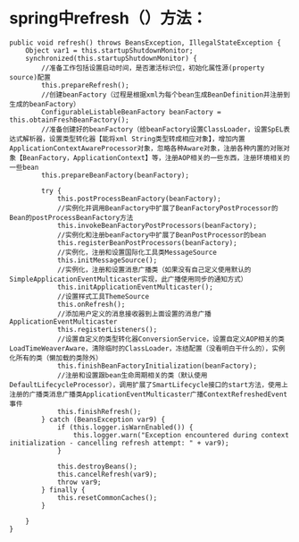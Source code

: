 # spring中refresh（）方法：

    public void refresh() throws BeansException, IllegalStateException {
        Object var1 = this.startupShutdownMonitor;
        synchronized(this.startupShutdownMonitor) {
            //准备工作包括设置启动时间，是否激活标识位，初始化属性源(property source)配置
            this.prepareRefresh();
            //创建beanFactory（过程是根据xml为每个bean生成BeanDefinition并注册到生成的beanFactory）
            ConfigurableListableBeanFactory beanFactory = this.obtainFreshBeanFactory();
            //准备创建好的beanFactory（给beanFactory设置ClassLoader，设置SpEL表达式解析器，设置类型转化器【能将xml String类型转成相应对象】，增加内置ApplicationContextAwareProcessor对象，忽略各种Aware对象，注册各种内置的对账对象【BeanFactory，ApplicationContext】等，注册AOP相关的一些东西，注册环境相关的一些bean
            this.prepareBeanFactory(beanFactory);

            try {
                this.postProcessBeanFactory(beanFactory);
                //实例化并调用BeanFactory中扩展了BeanFactoryPostProcessor的Bean的postProcessBeanFactory方法
                this.invokeBeanFactoryPostProcessors(beanFactory);
                //实例化和注册beanFactory中扩展了BeanPostProcessor的bean
                this.registerBeanPostProcessors(beanFactory);
                //实例化，注册和设置国际化工具类MessageSource
                this.initMessageSource();
                //实例化，注册和设置消息广播类（如果没有自己定义使用默认的SimpleApplicationEventMulticaster实现，此广播使用同步的通知方式）
                this.initApplicationEventMulticaster();
                //设置样式工具ThemeSource
                this.onRefresh();
                //添加用户定义的消息接收器到上面设置的消息广播ApplicationEventMulticaster
                this.registerListeners();
                //设置自定义的类型转化器ConversionService，设置自定义AOP相关的类LoadTimeWeaverAware，清除临时的ClassLoader，冻结配置（没看明白干什么的），实例化所有的类（懒加载的类除外）
                this.finishBeanFactoryInitialization(beanFactory);
                //注册和设置跟bean生命周期相关的类（默认使用DefaultLifecycleProcessor），调用扩展了SmartLifecycle接口的start方法，使用上注册的广播类消息广播类ApplicationEventMulticaster广播ContextRefreshedEvent事件 
                this.finishRefresh();
            } catch (BeansException var9) {
                if (this.logger.isWarnEnabled()) {
                    this.logger.warn("Exception encountered during context initialization - cancelling refresh attempt: " + var9);
                }

                this.destroyBeans();
                this.cancelRefresh(var9);
                throw var9;
            } finally {
                this.resetCommonCaches();
            }

        }
    }
